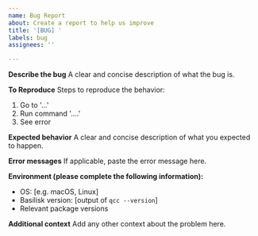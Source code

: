 ```yaml
---
name: Bug Report
about: Create a report to help us improve
title: '[BUG] '
labels: bug
assignees: ''

---
```


**Describe the bug**
A clear and concise description of what the bug is.

**To Reproduce**
Steps to reproduce the behavior:
1. Go to '...'
2. Run command '....'
3. See error

**Expected behavior**
A clear and concise description of what you expected to happen.

**Error messages**
If applicable, paste the error message here.

**Environment (please complete the following information):**
 - OS: [e.g. macOS, Linux]
 - Basilisk version: [output of `qcc --version`]
 - Relevant package versions

**Additional context**
Add any other context about the problem here.
